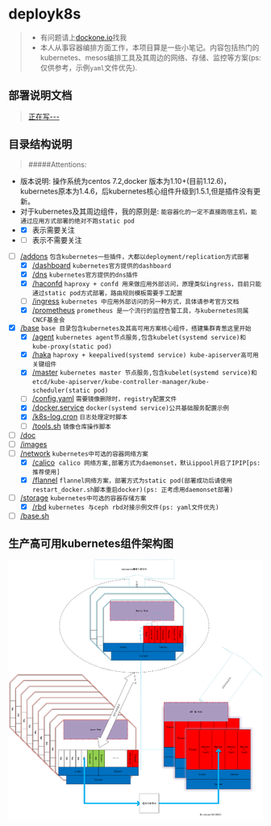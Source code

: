 # deployk8s
> - 有问题请上[dockone.io](http://dockone.io/people/xwisen)找我
> - 本人从事容器编排方面工作，本项目算是一些小笔记。内容包括热门的kubernetes、mesos编排工具及其周边的网络、存储、监控等方案(ps: 仅供参考，示例`yaml`文件优先).
## 部署说明文档
> [正在写---](/doc/install.md)
## 目录结构说明
> #####Attentions: 
* 版本说明: 操作系统为centos 7.2,docker 版本为1.10+(目前1.12.6)，kubernetes原本为1.4.6，后kubernetes核心组件升级到1.5.1,但是插件没有更新。
* 对于kubernetes及其周边组件，我的原则是: `能容器化的一定不直接跑宿主机，能通过应用方式部署的绝对不跑static pod`
* - [x] 表示需要关注
* - [ ] 表示不需要关注

- [ ] [/addons](/addons) `包含kubernetes一些插件，大都以deployment/replication方式部署`
  - [x] [/dashboard](/addons/dashboard) `kubernetes官方提供的dashboard`
  - [x] [/dns](/addons/dns) `kubernetes官方提供的dns插件`
  - [x] [/haconfd](/addons/haconfd) `haproxy + confd 用来做应用外部访问，原理类似ingress，目前只能通过static pod方式部署，路由规则模板需要手工配置`
  - [ ] [/ingress](/addons/ingress) `kubernetes 中应用外部访问的另一种方式，具体请参考官方文档`
  - [x] [/prometheus](/addons/prometheus) `prometheus 是一个流行的监控告警工具，与kubernetes同属CNCF基金会`
- [x] [/base](/base) `base 目录包含kubernetes及其高可用方案核心组件，搭建集群青葱这里开始`
  - [x] [/agent](/base/agent) `kubernetes agent节点服务,包含kubelet(systemd service)和kube-proxy(static pod)`
  - [x] [/haka](/base/haka) `haproxy + keepalived(systemd service) kube-apiserver高可用关键组件`
  - [x] [/master](/base/master) `kubernetes master 节点服务,包含kubelet(systemd service)和etcd/kube-apiserver/kube-controller-manager/kube-scheduler(static pod)`
  - [ ] [/config.yaml](/base/config.yaml) `需要镜像删除时，registry配置文件`
  - [x] [/docker.service](/base/docker.service) `docker(systemd service)公共基础服务配置示例`
  - [x] [/k8s-log.cron](/base/k8s-log.cron) `日志处理定时脚本`
  - [ ] [/tools.sh](/base/tools.sh) `镜像仓库操作脚本`
- [ ] [/doc](/doc)
- [ ] [/images](/images)
- [ ] [/network](/network) `kubernetes中可选的容器网络方案`
  - [x] [/calico](/network/calico)  `calico 网络方案,部署方式为daemonset，默认ippool开启了IPIP[ps: 推荐使用]`
  - [x] [/flannel](/network/flannel) `flannel网络方案，部署方式为static pod(部署成功后请使用restart_docker.sh脚本重启docker)(ps: 正考虑用daemonset部署)`
- [ ] [/storage](/storage) `kubernetes中可选的容器存储方案`
  - [x] [/rbd](/storage/rbd) `kubernetes 与ceph rbd对接示例文件(ps: yaml文件优先)`
- [ ] [/base.sh](/base.sh)
## 生产高可用kubernetes组件架构图
![Architecture](images/Architecture.png)
